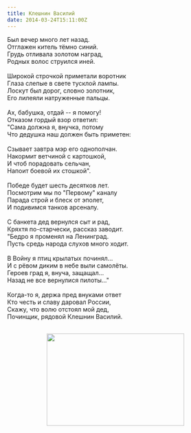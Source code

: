 ```yaml
---
title: Клешнин Василий
date: 2014-03-24T15:11:00Z
---
```


Был вечер много лет назад.<br />
Отглажен китель тёмно синий.<br />
Грудь отливала золотом наград,<br />
Родных волос струился иней.<br />
<br />
Широкой строчкой приметали воротник<br />
Глаза слепые в свете тусклой лампы.<br />
Лоскут был дорог, словно золотник,<br />
Его лилеяли натруженные пальцы.<br />
<br />
Ах, бабушка, отдай -- я помогу!<br />
Отказом гордый взор ответил:<br />
"Сама должна я, внучка, потому<br />
Что дедушка наш должен быть приметен:<br />
<br />
Сзывает завтра мэр его однополчан.<br />
Накормит ветчиной с картошкой,<br />
И чтоб порадовать сельчан,<br />
Напоит боевой их стошкой".<br />
<br />
Победе будет шесть десятков лет.<br />
Посмотрим мы по "Первому" каналу<br />
Парада строй и блеск от эполет,<br />
И подивимся танков арсеналу.<br />
<br />
С банкета дед вернулся сыт и рад,<br />
Кряхтя по-старчески, рассказ заводит.<br />
"Бедро я променял на Ленинград.<br />
Пусть средь народа слухов много ходит.<br />
<br />
В Войну я птиц крылатых починял...<br />
И с рёвом диким в небе выли самолёты.<br />
Героев град я, внуча, защащал...<br />
Назад не все вернулися пилоты..."<br />
<br />
Когда-то я, держа пред внуками ответ<br />
Кто честь и славу даровал России,<br />
Скажу, что волю отстоял мой дед,<br />
Починщик, рядовой Клешнин Василий.<br />
<br />
<div class="separator" style="clear: both; text-align: center;">
<a href="http://4.bp.blogspot.com/-6CDNJRAUleE/UzG875LnvEI/AAAAAAAABD0/S_CEjYG6nZ4/s1600/111.jpg" imageanchor="1" style="margin-left: 1em; margin-right: 1em;"><img border="0" src="http://4.bp.blogspot.com/-6CDNJRAUleE/UzG875LnvEI/AAAAAAAABD0/S_CEjYG6nZ4/s1600/111.jpg" height="215" width="320" /></a></div>
<br />